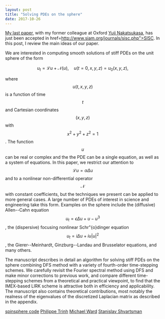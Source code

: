 ```yaml
---
layout: post
title: "Solving PDEs on the sphere"
date: 2017-10-26
---
```


<a href="http://arxiv.org/pdf/1701.06030.pdf">My last paper</a>, with my former colleague at Oxford
<a href="http://www.opt.mist.i.u-tokyo.ac.jp/~nakatsukasa/">Yuji Nakatsukasa</a>, has just been accepted in 
<a> href=http://www.siam.org/journals/sisc.php">SISC</a>. In this post, I review the main ideas of our paper. 

We are interested in computing smooth solutions of stiff PDEs on the unit sphere of the form 

$$
u_t = \mathcal{L}u + \mathcal{N}(u), \quad u(t=0,x,y,z)=u_0(x,y,z),
\label{PDE}
$$

where $$u(t,x,y,z)$$ is a function of time $$t$$ and Cartesian coordinates $$(x,y,z)$$ with $$x^2 + y^2 + z^2=1$$.
The function $$u$$ can be real or complex and the the PDE can be a single equation, as well as a system of equations.
In this paper, we restrict our attention to $$\mathcal{L} u = \alpha\Delta u$$ and to a nonlinear non-differential 
operator $$\mathcal{N}$$ with constant coefficients, but the techniques we present can be applied to more general cases.
A large number of PDEs of interest in science and engineering take this form.
Examples on the sphere include the (diffusive) Allen--Cahn equation $$u_t = \epsilon\Delta u + u - u^3$$, 
the (dispersive) focusing nonlinear Schr\"{o}dinger equation $$u_t=i\Delta u + iu|u|^2$$, 
the Gierer--Meinhardt, Ginzburg--Landau and Brusselator equations, and many others.

The manuscript describes in detail an algorithm for solving stiff PDEs on the sphere combining DFS method with a variety of fourth-order time-stepping schemes.  We carefully revisit the Fourier spectral method using DFS and make minor corrections to previous work, and compare different time-stepping schemes 
from a theoretical and practical viewpoint, 
to find that the IMEX-based LIRK scheme is attractive  both in efficiency and applicability. 
The manuscript also contains theoretical contributions, most notably the realness of the eigenvalues of the discretized Laplacian matrix as described in the appendix. 

<a href="http://www.chebfun.org/docs/guide/guide19.html"> spinsphere code</a>
<a href="http://www.ptrinh.com">Philippe Trinh</a>
<a href="http://www.math.ubc.ca/~ward/">Michael Ward</a> 
<a href="http://shvartsmanlab.com">Stanislav Shvartsman</a>
